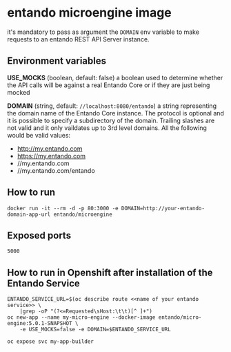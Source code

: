 # entando microengine image

it's mandatory to pass as argument the `DOMAIN` env variable  to make requests to an entando REST API Server instance.

## Environment variables

__USE_MOCKS__ (boolean, default: false)
a boolean used to determine whether the API calls will be against a real Entando Core or if they are just being mocked

__DOMAIN__ (string, default: `//localhost:8080/entando`)
a string representing the domain name of the Entando Core instance. The protocol is optional and it is possible to specify a subdirectory of the domain. Trailing slashes are not valid and it only vaildates up to 3rd level domains.
All the following would be valid values:

* http://my.entando.com
* https://my.entando.com
* //my.entando.com
* //my.entando.com/entando

## How to run

`docker run -it --rm -d -p 80:3000 -e DOMAIN=http://your-entando-domain-app-url entando/microengine`

## Exposed ports

`5000`

## How to run in Openshift after installation of the Entando Service 
```
ENTANDO_SERVICE_URL=$(oc describe route <<name of your entando service>> \ 
    |grep -oP "(?<=Requested\sHost:\t\t)[^ ]+")
oc new-app --name my-micro-engine --docker-image entando/micro-engine:5.0.1-SNAPSHOT \
    -e USE_MOCKS=false -e DOMAIN=$ENTANDO_SERVICE_URL

oc expose svc my-app-builder
```

